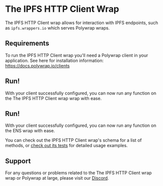 # The IPFS HTTP Client Wrap

The IPFS HTTP Client wrap allows for interaction with IPFS endpoints, such as `ipfs.wrappers.io` which serves Polywrap wraps.

## Requirements

To run the IPFS HTTP Client wrap you'll need a Polywrap client in your application. See here for installation information: https://docs.polywrap.io/clients

## Run!

With your client successfully configured, you can now run any function on the The IPFS HTTP Client wrap wrap with ease.

## Run!

With your client successfully configured, you can now run any function on the ENS wrap with ease.

You can check out the IPFS HTTP Client wrap's schema for a list of methods, or [check out its tests](https://github.com/polywrap/ipfs/blob/main/wrappers/ipfs-http-client/src/__tests__/e2e/e2e.spec.ts) for detailed usage examples.

## Support

For any questions or problems related to the The IPFS HTTP Client wrap wrap or Polywrap at large, please visit our [Discord](https://discord.polywrap.io).
